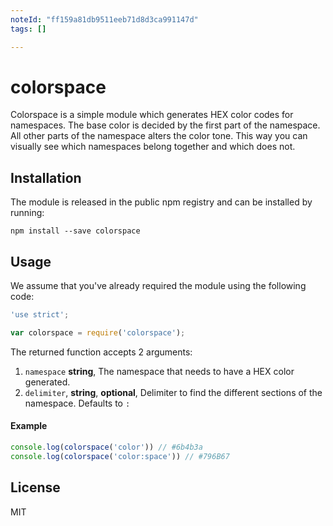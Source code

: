 ```yaml
---
noteId: "ff159a81db9511eeb71d8d3ca991147d"
tags: []

---
```


# colorspace

Colorspace is a simple module which generates HEX color codes for namespaces.
The base color is decided by the first part of the namespace. All other parts of
the namespace alters the color tone. This way you can visually see which
namespaces belong together and which does not.

## Installation

The module is released in the public npm registry and can be installed by
running:

```
npm install --save colorspace
```

## Usage

We assume that you've already required the module using the following code:

```js
'use strict';

var colorspace = require('colorspace');
```

The returned function accepts 2 arguments:

1. `namespace` **string**, The namespace that needs to have a HEX color
   generated.
2. `delimiter`, **string**, **optional**, Delimiter to find the different
   sections of the namespace. Defaults to `:`

#### Example

```js
console.log(colorspace('color')) // #6b4b3a
console.log(colorspace('color:space')) // #796B67
```

## License

MIT
